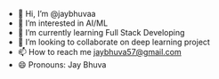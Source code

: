 - 👋 Hi, I’m @jaybhuvaa
- 👀 I’m interested in AI/ML
- 🌱 I’m currently learning Full Stack Developing
- 💞️ I’m looking to collaborate on deep learning project
- 📫 How to reach me jaybhuva57@gmail.com
- 😄 Pronouns: Jay Bhuva


<!---
jaybhuvaa/jaybhuvaa is a ✨ special ✨ repository because its `README.md` (this file) appears on your GitHub profile.
You can click the Preview link to take a look at your changes.
--->
